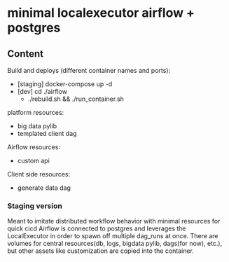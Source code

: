 # minimal localexecutor airflow + postgres

## Content
Build and deploys (different container names and ports):
 - [staging] docker-compose up -d
 - [dev] cd ./airflow
    - ./rebuild.sh && ./run_container.sh

platform resources:
 - big data pylib
 - templated client dag

Airflow resources:
 - custom api

Client side resources:
 - generate data dag

### Staging version
Meant to imitate distributed workflow behavior with minimal 
    resources for quick cicd
Airflow is connected to postgres and leverages the LocalExecutor 
    in order to spawn off multiple dag_runs at once.
There are volumes for central resources(db, logs, bigdata pylib, 
    dags(for now), etc.), but other assets like customization are 
    copied into the container.